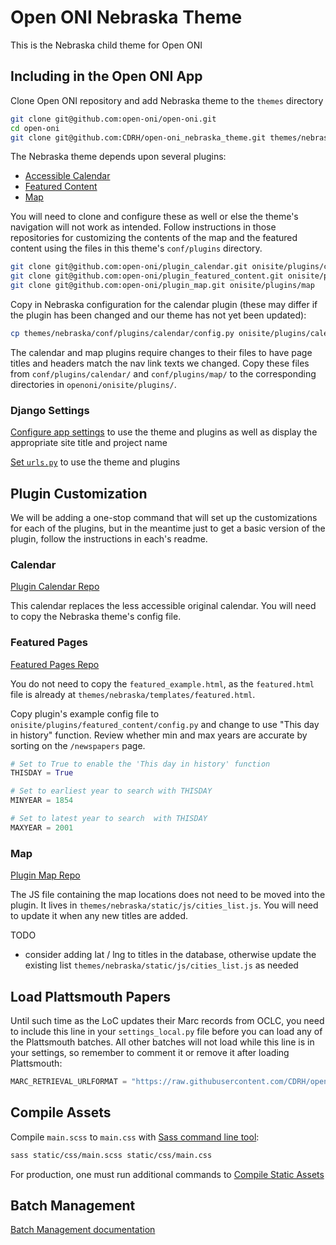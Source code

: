 # Open ONI Nebraska Theme
This is the Nebraska child theme for Open ONI

## Including in the Open ONI App

Clone Open ONI repository and add Nebraska theme to the `themes` directory

```bash
git clone git@github.com:open-oni/open-oni.git
cd open-oni
git clone git@github.com:CDRH/open-oni_nebraska_theme.git themes/nebraska
```

The Nebraska theme depends upon several plugins:

- [Accessible Calendar](https://github.com/open-oni/plugin_calendar)
- [Featured Content](https://github.com/open-oni/plugin_featured_content)
- [Map](https://github.com/open-oni/plugin_map)

You will need to clone and configure these as well or else the theme's navigation will not work as intended.  Follow instructions in those repositories for customizing the contents of the map and the featured content using the files in this theme's `conf/plugins` directory.

```bash
git clone git@github.com:open-oni/plugin_calendar.git onisite/plugins/calendar
git clone git@github.com:open-oni/plugin_featured_content.git onisite/plugins/featured_content
git clone git@github.com:open-oni/plugin_map.git onisite/plugins/map
```

Copy in Nebraska configuration for the calendar plugin (these may differ if the plugin has been changed and our theme has not yet been updated):

```bash
cp themes/nebraska/conf/plugins/calendar/config.py onisite/plugins/calendar/config.py
```

The calendar and map plugins require changes to their files to have page titles
and headers match the nav link texts we changed. Copy these files from
`conf/plugins/calendar/` and `conf/plugins/map/` to the corresponding
directories in `openoni/onisite/plugins/`.

### Django Settings
[Configure app settings](/docs/openoni.md#local-settings)
to use the theme and plugins
as well as display the appropriate site title and project name

[Set `urls.py`](/docs/openoni.md#urls) to use the theme and plugins

## Plugin Customization

We will be adding a one-stop command that will set up the customizations for each of the plugins, but in the meantime just to get a basic version of the plugin, follow the instructions in each's readme.

### Calendar

[Plugin Calendar Repo](https://github.com/open-oni/plugin_calendar)

This calendar replaces the less accessible original calendar. You will need to copy the Nebraska theme's config file.

### Featured Pages

[Featured Pages Repo](https://github.com/open-oni/plugin_featured_content)

You do not need to copy the `featured_example.html`, as the `featured.html` file is already at `themes/nebraska/templates/featured.html`.

Copy plugin's example config file to `onisite/plugins/featured_content/config.py`
and change to use "This day in history" function. Review whether min and max
years are accurate by sorting on the `/newspapers` page.

```python
# Set to True to enable the 'This day in history' function
THISDAY = True

# Set to earliest year to search with THISDAY
MINYEAR = 1854

# Set to latest year to search  with THISDAY
MAXYEAR = 2001
```

### Map

[Plugin Map Repo](https://github.com/open-oni/plugin_map)

The JS file containing the map locations does not need to be moved into the plugin. It lives in `themes/nebraska/static/js/cities_list.js`.  You will need to update it when any new titles are added.

TODO
- consider adding lat / lng to titles in the database, otherwise update the existing list `themes/nebraska/static/js/cities_list.js` as needed

## Load Plattsmouth Papers

Until such time as the LoC updates their Marc records from OCLC, you need to include this line in your `settings_local.py` file before you can load any of the Plattsmouth batches.  All other batches will not load while this line is in your settings, so remember to comment it or remove it after loading Plattsmouth:

```python
MARC_RETRIEVAL_URLFORMAT = "https://raw.githubusercontent.com/CDRH/open-oni_nebraska_theme/master/marc/%s/marc.xml"
```

## Compile Assets

Compile `main.scss` to `main.css` with [Sass command line
tool](https://sass-lang.com/install):

```bash
sass static/css/main.scss static/css/main.css
```

For production, one must run additional commands to
[Compile Static Assets](docs/openoni.md#compile-static-assets)

## Batch Management

[Batch Management documentation](docs/batch-management.md)
